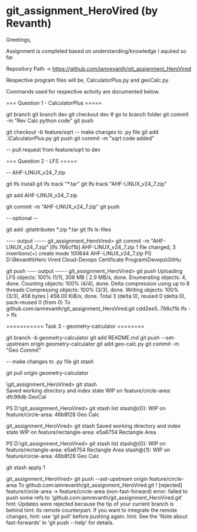 # git_assignment_HeroVired (by Revanth)




Greetings,

Assignment is completed based on understanding/knowledge I aquired so far. 

Repository Path -> https://github.com/iamrevanth/git_assignment_HeroVired

Respective program files will be, CalculatorPlus.py and geoCalc.py.

Commands used for respective activity are documented below. 



=== Question 1 - CalculatorPlus  =====

git branch
git branch dev
git checkout dev # go to branch folder
git commit -m "Rev Calc python code"
git push 

git checkout -b feature/sqrt
-- make changes to .py file
git add .\CalculatorPlus.py
git push 
git commit -m "sqrt code added"

-- pull request from feature/sqrt to dev



=== Question 2 - LFS  =====

-- AHF-LINUX_v24_7.zip

git lfs install
git lfs track "*.tar"
git lfs track "AHF-LINUX_v24_7.zip"

git add AHF-LINUX_v24_7.zip

git commit -m "AHF-LINUX_v24_7.zip"
git push

-- optional --

git add .gitattributes *.zip *.tar
git lfs ls-files


---- output -----
git_assignment_HeroVired> git commit -m "AHF-LINUX_v24_7.zip"
[lfs 766cf1b] AHF-LINUX_v24_7.zip
 1 file changed, 3 insertions(+)
 create mode 100644 AHF-LINUX_v24_7.zip
PS D:\Revanth\Hero Vired Cloud-Devops Certificate Program\Devops\GitHu

git push
---- output -----
git_assignment_HeroVired> git push
Uploading LFS objects: 100% (1/1), 308 MB | 2.9 MB/s, done.
Enumerating objects: 4, done.
Counting objects: 100% (4/4), done.
Delta compression using up to 8 threads
Compressing objects: 100% (3/3), done.
Writing objects: 100% (3/3), 458 bytes | 458.00 KiB/s, done.
Total 3 (delta 0), reused 0 (delta 0), pack-reused 0 (from 0)
To github.com:iamrevanth/git_assignment_HeroVired.git
   cdd2ee5..766cf1b  lfs -> lfs
   


=========== Task 3 - geometry-calculator ========


git branch -b geometry-calculator
git add README.md
git push --set-upstream origin geometry-calculator
git add geo-calc.py
git commit -m "Geo Commit"

-- make changes to .py file
git stash

git pull origin geometry-calculator

\git_assignment_HeroVired> git stash        
Saved working directory and index state WIP on feature/circle-area: dfc98db GeoCal

PS D:\git_assignment_HeroVired> git stash list
stash@{0}: WIP on feature/circle-area: 46b8f28 Geo Calc

git_assignment_HeroVired> git stash
Saved working directory and index state WIP on feature/rectangle-area: e5a6754 Rectangle Area

PS D:\git_assignment_HeroVired> git stash list
stash@{0}: WIP on feature/rectangle-area: e5a6754 Rectangle Area
stash@{1}: WIP on feature/circle-area: 46b8f28 Geo Calc

git stash apply 1

git_assignment_HeroVired> git push --set-upstream origin feature/circle-area
To github.com:iamrevanth/git_assignment_HeroVired.git
 ! [rejected]        feature/circle-area -> feature/circle-area (non-fast-forward)
error: failed to push some refs to 'github.com:iamrevanth/git_assignment_HeroVired.git'
hint: Updates were rejected because the tip of your current branch is behind
hint: its remote counterpart. If you want to integrate the remote changes,
hint: use 'git pull' before pushing again.
hint: See the 'Note about fast-forwards' in 'git push --help' for details.
